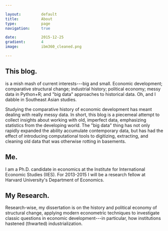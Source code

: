 ```yaml
---

layout:			default
title:  		About
type:			page
navigation: 	true

date:   		2015-12-25
gradient: 		4
image: 			ibm360_cleaned.png

---
```


## This blog.

is a mish mash of current interests---big and small. Economic development; comparative structural change; industrial history; political economy; messy data in Python+R; and "big data" approaches to historical data. Oh, and I dabble in Southeast Asian studies.

Studying the comparative history of economic development has meant dealing with really messy data. In short, this blog is a piecemeal attempt to collect insights about working with old, imperfect data, emphasizing statistics from the developing world. The "big data" thing has not only rapidly expanded the ability accumulate contemporary data, but has had the effect of introducing computational tools to digitizing, extracting, and cleaning old data that was otherwise rotting in basements.

## Me.

I am a Ph.D. candidate in economics at the Institute for International Economic Studies (IIES). For 2013-2015 I will be a research fellow at Harvard University's Department of Economics.

## My Research. 

Research-wise, my dissertation is on the history and political economy of structural change, applying modern econometric techniques to investigate classic questions in economic development---in particular, how institutions hastened (thwarted) industrialization.


